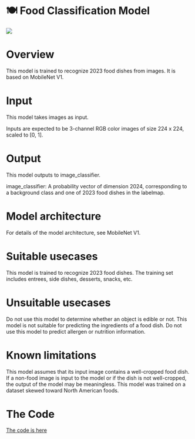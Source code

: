 # 🍽 Food Classification Model
<img src="https://t1.rg.ltmcdn.com/es/posts/7/4/1/ceviche_peruano_18147_orig.jpg" />

# Overview
This model is trained to recognize 2023 food dishes from images. It is based on MobileNet V1.

# Input
This model takes images as input.

Inputs are expected to be 3-channel RGB color images of size 224 x 224, scaled to [0, 1].

# Output
This model outputs to image_classifier.

image_classifier: A probability vector of dimension 2024, corresponding to a background class and one of 2023 food dishes in the labelmap.

# Model architecture
For details of the model architecture, see MobileNet V1.

# Suitable usecases
This model is trained to recognize 2023 food dishes. The training set includes entrees, side dishes, desserts, snacks, etc.

# Unsuitable usecases
Do not use this model to determine whether an object is edible or not. This model is not suitable for predicting the ingredients of a food dish. Do not use this model to predict allergen or nutrition information.

# Known limitations
This model assumes that its input image contains a well-cropped food dish. If a non-food image is input to the model or if the dish is not well-cropped, the output of the model may be meaningless. This model was trained on a dataset skewed toward North American foods.

# The Code
<a href="https://github.com/thecodemancer/Model-for-Food-Classification/blob/bc11bfe804eda06d68dd6efa2835c52dd45e3612/Model_for_Food_Classification.ipynb" title="The Code">The code is here</a>

